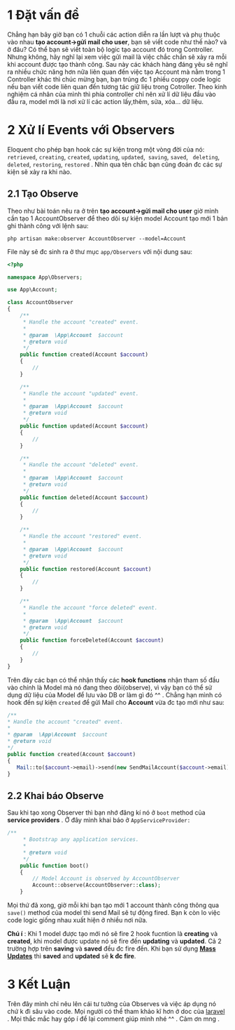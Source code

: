 # 1 Đặt vấn đề
Chẳng hạn bây giờ bạn có 1 chuỗi các action diễn ra lần lượt  và phụ thuộc vào nhau **tạo account->gửi mail cho user**, bạn sẽ viết code như thế nào? và ở đâu? Có thể bạn sẽ viết toàn bộ logic tạo account đó trong Controller. Nhưng không, hãy nghĩ lại xem việc gửi mail là việc chắc chắn sẽ xảy ra mỗi khi account được tạo thành công. Sau này  các khách hàng đáng yêu sẽ nghĩ ra nhiều chức năng hơn nữa liên quan đến việc tạo Account mà nằm trong 1 Controller khác thì chúc mừng bạn, bạn trúng đc 1 phiếu coppy code logic nếu bạn viết code liên quan đến tương tác giữ liệu trong Cotroller. Theo kinh nghiệm cá nhân của mình thì phía controller chỉ nên xử lí dữ liệu đầu vào đầu ra, model mới là nơi xử lí các action lấy,thêm, sửa, xóa... dữ liệu. 
# 2 Xử lí Events với Observers

Eloquent cho phép bạn hook các sự kiện trong một vòng đời của nó: `retrieved`, `creating`, `created`, `updating`, `updated`,` saving`, `saved`, ` deleting`, `deleted`, `restoring`, `restored` . Nhìn qua tên chắc bạn cũng đoán đc các sự kiện sẽ xảy ra khi nào. 
## 2.1 Tạo Observe
Theo như bài toán nêu ra ở trên **tạo account->gửi mail cho user**  giờ mình cần tạo 1 AccountObserver để theo dõi sự kiện model  Account tạo mới 1 bản ghi thành công với lệnh sau:

`php artisan make:observer AccountObserver --model=Account`

File này sẽ đc sinh ra ở thư mục `app/Observers` với nội dung sau:

``` php
<?php

namespace App\Observers;

use App\Account;

class AccountObserver
{
    /**
     * Handle the account "created" event.
     *
     * @param  \App\Account  $account
     * @return void
     */
    public function created(Account $account)
    {
        //
    }

    /**
     * Handle the account "updated" event.
     *
     * @param  \App\Account  $account
     * @return void
     */
    public function updated(Account $account)
    {
        //
    }

    /**
     * Handle the account "deleted" event.
     *
     * @param  \App\Account  $account
     * @return void
     */
    public function deleted(Account $account)
    {
        //
    }

    /**
     * Handle the account "restored" event.
     *
     * @param  \App\Account  $account
     * @return void
     */
    public function restored(Account $account)
    {
        //
    }

    /**
     * Handle the account "force deleted" event.
     *
     * @param  \App\Account  $account
     * @return void
     */
    public function forceDeleted(Account $account)
    {
        //
    }
}
```
 Trên đây các bạn có thể nhận thấy các **hook functions** nhận tham số đầu vào chính là Model mà nó đang theo dõi(observe), vì vậy bạn có thể sử dụng dữ liệu của Model để lưu vào DB or làm gì đó ^^ . Chẳng hạn mình có hook đến sự kiện `created`  để gửi Mail cho **Account** vừa đc tạo mới như sau:
 
 ``` php 
 /**
 * Handle the account "created" event.
 *
 * @param  \App\Account  $account
 * @return void
 */
 public function created(Account $account)
 {
 	Mail::to($account->email)->send(new SendMailAccount($account->email));
 }

```
## 2.2 Khai báo Observe
Sau khi tạo xong Observer thì bạn nhớ đăng kí nó ở `boot` method của **service providers** . Ở đây mình khai báo ở `AppServiceProvider:`
```php
/**
     * Bootstrap any application services.
     *
     * @return void
     */
    public function boot()
    {
  		// Model Account is observed by AccountObserver 
        Account::observe(AccountObserver::class);
    }
```

Mọi thứ đã xong, giờ mỗi khi bạn tạo mới 1 account thành công thông qua `save()` method của model thì  send Mail sẽ tự động fired. Bạn k còn lo việc code logic giống nhau xuất hiện ở nhiều nơi nữa.

**Chú í**  :   Khi 1 model được tạo mới nó sẽ fire 2 hook fucntion là  **creating** và **created**, khi model được update nó sẽ fire đến **updating** và **updated**. Cả 2 trường hợp trên **saving** và **saved** đều đc fire đến. Khi bạn sử dụng [**Mass Updates**](https://laravel.com/docs/5.7/eloquent#updates ) thì **saved** and **updated** sẽ **k  đc fire**.

# 3 Kết Luận

 Trên đây mình chỉ nêu lên cái tư tưởng của Observes và việc áp dụng nó chứ k đi sâu vào code. Mọi người có thể tham khảo kĩ hơn ở doc của [laravel](https://laravel.com/docs/5.7/eloquent#events) . Mọi thắc mắc hay góp í để lại comment giúp mình nhé ^^ . Cảm ơn mng .